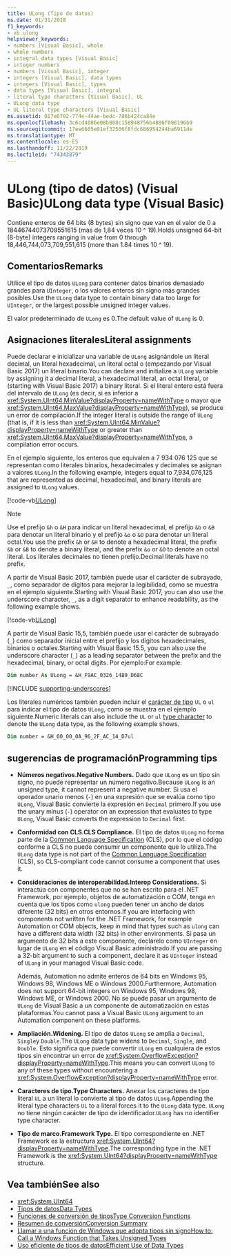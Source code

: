 ```yaml
---
title: ULong (Tipo de datos)
ms.date: 01/31/2018
f1_keywords:
- vb.ulong
helpviewer_keywords:
- numbers [Visual Basic], whole
- whole numbers
- integral data types [Visual Basic]
- integer numbers
- numbers [Visual Basic], integer
- integers [Visual Basic], data types
- integers [Visual Basic], types
- data types [Visual Basic], integral
- literal type characters [Visual Basic], UL
- ULong data type
- UL literal type characters [Visual Basic]
ms.assetid: 017e0702-774e-44ae-bedc-786b424ca84e
ms.openlocfilehash: 3c6cd4086e08b808c158948756b4806f098196b9
ms.sourcegitcommit: 17ee6605e01ef32506f8fdc686954244ba6911de
ms.translationtype: MT
ms.contentlocale: es-ES
ms.lasthandoff: 11/22/2019
ms.locfileid: "74343879"
---
```

# <a name="ulong-data-type-visual-basic"></a><span data-ttu-id="3853e-102">ULong (tipo de datos) (Visual Basic)</span><span class="sxs-lookup"><span data-stu-id="3853e-102">ULong data type (Visual Basic)</span></span>

<span data-ttu-id="3853e-103">Contiene enteros de 64 bits (8 bytes) sin signo que van en el valor de 0 a 18446744073709551615 (más de 1,84 veces 10 ^ 19).</span><span class="sxs-lookup"><span data-stu-id="3853e-103">Holds unsigned 64-bit (8-byte) integers ranging in value from 0 through 18,446,744,073,709,551,615 (more than 1.84 times 10 ^ 19).</span></span>

## <a name="remarks"></a><span data-ttu-id="3853e-104">Comentarios</span><span class="sxs-lookup"><span data-stu-id="3853e-104">Remarks</span></span>

<span data-ttu-id="3853e-105">Utilice el tipo de datos `ULong` para contener datos binarios demasiado grandes para `UInteger`, o los valores enteros sin signo más grandes posibles.</span><span class="sxs-lookup"><span data-stu-id="3853e-105">Use the `ULong` data type to contain binary data too large for `UInteger`, or the largest possible unsigned integer values.</span></span>

<span data-ttu-id="3853e-106">El valor predeterminado de `ULong` es 0.</span><span class="sxs-lookup"><span data-stu-id="3853e-106">The default value of `ULong` is 0.</span></span>

## <a name="literal-assignments"></a><span data-ttu-id="3853e-107">Asignaciones literales</span><span class="sxs-lookup"><span data-stu-id="3853e-107">Literal assignments</span></span>

<span data-ttu-id="3853e-108">Puede declarar e inicializar una variable de `ULong` asignándole un literal decimal, un literal hexadecimal, un literal octal o (empezando por Visual Basic 2017) un literal binario.</span><span class="sxs-lookup"><span data-stu-id="3853e-108">You can declare and initialize a `ULong` variable by assigning it a decimal literal, a hexadecimal literal, an octal literal, or (starting with Visual Basic 2017) a binary literal.</span></span> <span data-ttu-id="3853e-109">Si el literal entero está fuera del intervalo de `ULong` (es decir, si es inferior a <xref:System.UInt64.MinValue?displayProperty=nameWithType> o mayor que <xref:System.UInt64.MaxValue?displayProperty=nameWithType>), se produce un error de compilación.</span><span class="sxs-lookup"><span data-stu-id="3853e-109">If the integer literal is outside the range of `ULong` (that is, if it is less than <xref:System.UInt64.MinValue?displayProperty=nameWithType> or greater than <xref:System.UInt64.MaxValue?displayProperty=nameWithType>, a compilation error occurs.</span></span>

<span data-ttu-id="3853e-110">En el ejemplo siguiente, los enteros que equivalen a 7 934 076 125 que se representan como literales binarios, hexadecimales y decimales se asignan a valores `ULong`.</span><span class="sxs-lookup"><span data-stu-id="3853e-110">In the following example, integers equal to 7,934,076,125 that are represented as decimal, hexadecimal, and binary literals are assigned to `ULong` values.</span></span>

[!code-vb[ULong](../../../../samples/snippets/visualbasic/language-reference/data-types/numeric-literals.vb#ULong)]

> [!NOTE]
> <span data-ttu-id="3853e-111">Use el prefijo `&h` o `&H` para indicar un literal hexadecimal, el prefijo `&b` o `&B` para denotar un literal binario y el prefijo `&o` o `&O` para denotar un literal octal.</span><span class="sxs-lookup"><span data-stu-id="3853e-111">You use the prefix `&h` or `&H` to denote a hexadecimal literal, the prefix `&b` or `&B` to denote a binary literal, and the prefix `&o` or `&O` to denote an octal literal.</span></span> <span data-ttu-id="3853e-112">Los literales decimales no tienen prefijo.</span><span class="sxs-lookup"><span data-stu-id="3853e-112">Decimal literals have no prefix.</span></span>

<span data-ttu-id="3853e-113">A partir de Visual Basic 2017, también puede usar el carácter de subrayado, `_`, como separador de dígitos para mejorar la legibilidad, como se muestra en el ejemplo siguiente.</span><span class="sxs-lookup"><span data-stu-id="3853e-113">Starting with Visual Basic 2017, you can also use the underscore character, `_`, as a digit separator to enhance readability, as the following example shows.</span></span>

[!code-vb[ULong](../../../../samples/snippets/visualbasic/language-reference/data-types/numeric-literals.vb#LongS)]

<span data-ttu-id="3853e-114">A partir de Visual Basic 15,5, también puede usar el carácter de subrayado (`_`) como separador inicial entre el prefijo y los dígitos hexadecimales, binarios o octales.</span><span class="sxs-lookup"><span data-stu-id="3853e-114">Starting with Visual Basic 15.5, you can also use the underscore character (`_`) as a leading separator between the prefix and the hexadecimal, binary, or octal digits.</span></span> <span data-ttu-id="3853e-115">Por ejemplo:</span><span class="sxs-lookup"><span data-stu-id="3853e-115">For example:</span></span>

```vb
Dim number As ULong = &H_F9AC_0326_1489_D68C
```

[!INCLUDE [supporting-underscores](../../../../includes/vb-separator-langversion.md)]

<span data-ttu-id="3853e-116">Los literales numéricos también pueden incluir el [carácter de tipo](../../programming-guide/language-features/data-types/type-characters.md) `UL` o `ul` para indicar el tipo de datos `ULong`, como se muestra en el ejemplo siguiente.</span><span class="sxs-lookup"><span data-stu-id="3853e-116">Numeric literals can also include the `UL` or `ul` [type character](../../programming-guide/language-features/data-types/type-characters.md) to denote the `ULong` data type, as the following example shows.</span></span>

```vb
Dim number = &H_00_00_0A_96_2F_AC_14_D7ul
```

## <a name="programming-tips"></a><span data-ttu-id="3853e-117">sugerencias de programación</span><span class="sxs-lookup"><span data-stu-id="3853e-117">Programming tips</span></span>

- <span data-ttu-id="3853e-118">**Números negativos.**</span><span class="sxs-lookup"><span data-stu-id="3853e-118">**Negative Numbers.**</span></span> <span data-ttu-id="3853e-119">Dado que `ULong` es un tipo sin signo, no puede representar un número negativo.</span><span class="sxs-lookup"><span data-stu-id="3853e-119">Because `ULong` is an unsigned type, it cannot represent a negative number.</span></span> <span data-ttu-id="3853e-120">Si usa el operador unario menos (`-`) en una expresión que se evalúa como tipo `ULong`, Visual Basic convierte la expresión en `Decimal` primero.</span><span class="sxs-lookup"><span data-stu-id="3853e-120">If you use the unary minus (`-`) operator on an expression that evaluates to type `ULong`, Visual Basic converts the expression to `Decimal` first.</span></span>

- <span data-ttu-id="3853e-121">**Conformidad con CLS.**</span><span class="sxs-lookup"><span data-stu-id="3853e-121">**CLS Compliance.**</span></span> <span data-ttu-id="3853e-122">El tipo de datos `ULong` no forma parte de la [Common Language Specification](https://www.ecma-international.org/publications/standards/Ecma-335.htm) (CLS), por lo que el código conforme a CLS no puede consumir un componente que lo utiliza.</span><span class="sxs-lookup"><span data-stu-id="3853e-122">The `ULong` data type is not part of the [Common Language Specification](https://www.ecma-international.org/publications/standards/Ecma-335.htm) (CLS), so CLS-compliant code cannot consume a component that uses it.</span></span>

- <span data-ttu-id="3853e-123">**Consideraciones de interoperabilidad.**</span><span class="sxs-lookup"><span data-stu-id="3853e-123">**Interop Considerations.**</span></span> <span data-ttu-id="3853e-124">Si interactúa con componentes que no se han escrito para el .NET Framework, por ejemplo, objetos de automatización o COM, tenga en cuenta que los tipos como `ulong` pueden tener un ancho de datos diferente (32 bits) en otros entornos.</span><span class="sxs-lookup"><span data-stu-id="3853e-124">If you are interfacing with components not written for the .NET Framework, for example Automation or COM objects, keep in mind that types such as `ulong` can have a different data width (32 bits) in other environments.</span></span> <span data-ttu-id="3853e-125">Si pasa un argumento de 32 bits a este componente, declárelo como `UInteger` en lugar de `ULong` en el código Visual Basic administrado.</span><span class="sxs-lookup"><span data-stu-id="3853e-125">If you are passing a 32-bit argument to such a component, declare it as `UInteger` instead of `ULong` in your managed Visual Basic code.</span></span>

  <span data-ttu-id="3853e-126">Además, Automation no admite enteros de 64 bits en Windows 95, Windows 98, Windows ME o Windows 2000.</span><span class="sxs-lookup"><span data-stu-id="3853e-126">Furthermore, Automation does not support 64-bit integers on Windows 95, Windows 98, Windows ME, or Windows 2000.</span></span> <span data-ttu-id="3853e-127">No se puede pasar un argumento de `ULong` de Visual Basic a un componente de automatización en estas plataformas.</span><span class="sxs-lookup"><span data-stu-id="3853e-127">You cannot pass a Visual Basic `ULong` argument to an Automation component on these platforms.</span></span>

- <span data-ttu-id="3853e-128">**Ampliación.**</span><span class="sxs-lookup"><span data-stu-id="3853e-128">**Widening.**</span></span> <span data-ttu-id="3853e-129">El tipo de datos `ULong` se amplía a `Decimal`, `Single`y `Double`.</span><span class="sxs-lookup"><span data-stu-id="3853e-129">The `ULong` data type widens to `Decimal`, `Single`, and `Double`.</span></span> <span data-ttu-id="3853e-130">Esto significa que puede convertir `ULong` en cualquiera de estos tipos sin encontrar un error de <xref:System.OverflowException?displayProperty=nameWithType>.</span><span class="sxs-lookup"><span data-stu-id="3853e-130">This means you can convert `ULong` to any of these types without encountering a <xref:System.OverflowException?displayProperty=nameWithType> error.</span></span>

- <span data-ttu-id="3853e-131">**Caracteres de tipo.**</span><span class="sxs-lookup"><span data-stu-id="3853e-131">**Type Characters.**</span></span> <span data-ttu-id="3853e-132">Anexar los caracteres de tipo literal `UL` a un literal lo convierte al tipo de datos `ULong`.</span><span class="sxs-lookup"><span data-stu-id="3853e-132">Appending the literal type characters `UL` to a literal forces it to the `ULong` data type.</span></span> <span data-ttu-id="3853e-133">`ULong` no tiene ningún carácter de tipo de identificador.</span><span class="sxs-lookup"><span data-stu-id="3853e-133">`ULong` has no identifier type character.</span></span>

- <span data-ttu-id="3853e-134">**Tipo de marco.**</span><span class="sxs-lookup"><span data-stu-id="3853e-134">**Framework Type.**</span></span> <span data-ttu-id="3853e-135">El tipo correspondiente en .NET Framework es la estructura <xref:System.UInt64?displayProperty=nameWithType>.</span><span class="sxs-lookup"><span data-stu-id="3853e-135">The corresponding type in the .NET Framework is the <xref:System.UInt64?displayProperty=nameWithType> structure.</span></span>

## <a name="see-also"></a><span data-ttu-id="3853e-136">Vea también</span><span class="sxs-lookup"><span data-stu-id="3853e-136">See also</span></span>

- <xref:System.UInt64>
- [<span data-ttu-id="3853e-137">Tipos de datos</span><span class="sxs-lookup"><span data-stu-id="3853e-137">Data Types</span></span>](../../../visual-basic/language-reference/data-types/index.md)
- [<span data-ttu-id="3853e-138">Funciones de conversión de tipos</span><span class="sxs-lookup"><span data-stu-id="3853e-138">Type Conversion Functions</span></span>](../../../visual-basic/language-reference/functions/type-conversion-functions.md)
- [<span data-ttu-id="3853e-139">Resumen de conversión</span><span class="sxs-lookup"><span data-stu-id="3853e-139">Conversion Summary</span></span>](../../../visual-basic/language-reference/keywords/conversion-summary.md)
- [<span data-ttu-id="3853e-140">Llamar a una función de Windows que adopta tipos sin signo</span><span class="sxs-lookup"><span data-stu-id="3853e-140">How to: Call a Windows Function that Takes Unsigned Types</span></span>](../../../visual-basic/programming-guide/com-interop/how-to-call-a-windows-function-that-takes-unsigned-types.md)
- [<span data-ttu-id="3853e-141">Uso eficiente de tipos de datos</span><span class="sxs-lookup"><span data-stu-id="3853e-141">Efficient Use of Data Types</span></span>](../../../visual-basic/programming-guide/language-features/data-types/efficient-use-of-data-types.md)
